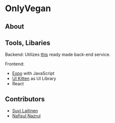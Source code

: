 # OnlyVegan
## About
## Tools, Libaries
Backend: Utilizes [this](https://media.mw.metropolia.fi/wbma/docs/) ready made back-end service.

Frontend: 
- [Expo](https://expo.dev/) with JavaScript
- [UI Kitten](https://akveo.github.io/react-native-ui-kitten/) as UI Library
- React
## Contributors
- [Suvi Laitinen](https://github.com/Sofvi)
- [Nafisul Nazrul](https://github.com/nafitus)
